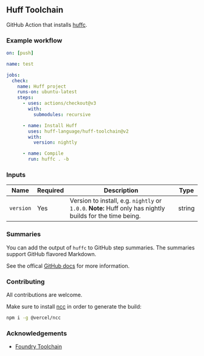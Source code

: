 ## Huff Toolchain

GitHub Action that installs [huffc](https://github.com/huff-language/huff-rs).


### Example workflow

```yml
on: [push]

name: test

jobs:
  check:
    name: Huff project
    runs-on: ubuntu-latest
    steps:
      - uses: actions/checkout@v3
        with:
          submodules: recursive

      - name: Install Huff
        uses: huff-language/huff-toolchain@v2
        with:
          version: nightly

      - name: Compile
        run: huffc . -b
```


### Inputs

| **Name**  | **Required** | **Description**                                                                                               | **Type** |
|-----------|--------------|---------------------------------------------------------------------------------------------------------------|----------|
| `version` | Yes          | Version to install, e.g. `nightly` or `1.0.0`.  **Note:** Huff only has nightly builds for the time being. | string   |


### Summaries

You can add the output of `huffc` to GitHub step summaries. The summaries support GitHub flavored Markdown.

See the offical [GitHub docs](https://docs.github.com/en/actions/using-workflows/workflow-commands-for-github-actions#adding-a-job-summary) for more information.


### Contributing

All contributions are welcome.

Make sure to install [ncc](https://github.com/vercel/ncc) in order to generate the build:
```bash
npm i -g @vercel/ncc
```


### Acknowledgements

- [Foundry Toolchain](https://github.com/foundry-rs/foundry-toolchain)